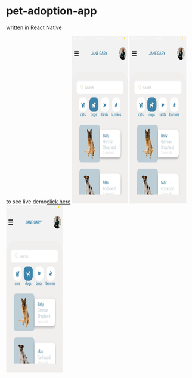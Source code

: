 # pet-adoption-app
written in React Native

to see live demo<a href="https://expo.dev/@bo3/PETADOPTION_APP">click here</a>
<img src="./329635255_1346036052916884_7672487567683351190_n.jpg" height="450" width='30%' />
<img src="./329635255_1346036052916884_7672487567683351190_n.jpg"  height="450" width='30%'/>
<img src="./329635255_1346036052916884_7672487567683351190_n.jpg"  height="450" width='30%'/>
